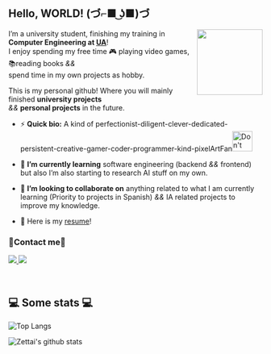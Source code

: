 ## Hello, WORLD! (づ⌐■ ͜ʖ■)づ

<img src="https://cdn.betterttv.net/emote/5e2f4aed5e6f5751e76c8121/3x" align="right" width="130" height="130"/>

I’m a university student, finishing my training in **Computer Engineering at [UA](https://www.ua.es/)**! </br>
I enjoy spending my free time 🎮 playing video games, 📚reading books *&&* </br> spend time in my own projects as hobby.


This is my personal github! Where you will mainly finished **university projects** </br> *&&* **personal projects** in the future.


- ⚡ **Quick bio:** A kind of perfectionist-diligent-clever-dedicated-persistent-creative-gamer-coder-programmer-kind-pixelArtFan<img src="https://64.media.tumblr.com/b08d72ca9b161364e0d34966fec93fcc/tumblr_o7qtozKFsn1tah9pwo10_400.gifv" width="40" height="40"  title="Don't forget to praise the sun!"/>

- 🌱 **I’m currently learning** software engineering (backend *&&* frontend) but also I’m also starting to research AI stuff on my own.

- 👯 **I’m looking to collaborate on** anything related to what I am currently learning (Priority to projects in Spanish) *&&* IA related projects to improve my knowledge.
- 📝 Here is my [resume]()!

### 📱Contact me📱

<a href="mailto:raulbeltmarc@gmail.com">
    <img src="https://img.shields.io/badge/-raulbeltmarc@gmail.com-b23121?style=flat-square&logo=gmail&logoColor=white"/>
</a>

<a href="https://steamcommunity.com/profiles/76561198203948264">
    <img src="https://img.shields.io/badge/-Zettai-1b2838?style=flat-square&logo=Steam&logoColor=white&link=https://steamcommunity.com/profiles/76561198203948264"/>
</a>

</br> <h2>💻 Some stats 💻</h2> 

![Top Langs](https://github-readme-stats.vercel.app/api/top-langs/?username=zetTtai&show_icons=true&title_color=fff&icon_color=79ff97&text_color=9f9f9f&bg_color=151515)

![Zettai's github stats](https://github-readme-stats.vercel.app/api?username=zetTtai&show_icons=true&title_color=fff&icon_color=79ff97&text_color=9f9f9f&bg_color=151515)

